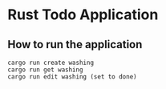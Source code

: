 # Rust Todo Application

## How to run the application

```commandline
cargo run create washing
cargo run get washing
cargo run edit washing (set to done)
```
